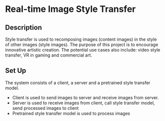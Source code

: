 # Real-time Image Style Transfer

## Description
Style transfer is used to recomposing images (content images) in the style of other images (style images). The purpose of this project is to encourage innovative artistic creation. The potential use cases also include: video style transfer, VR in gaming and commercial art.

## Set Up
The system consists of a client, a server and a pretrained style transfer model. 
 - Client is used to send images to server and receive images from server. 
 - Server is used to receive images from client, call style transfer model, send processed images to client
 - Pretrained style transfer model is used to process images
